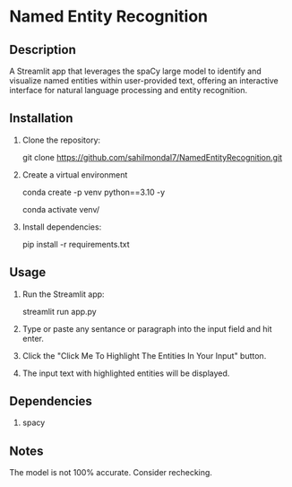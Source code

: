 # Named Entity Recognition

## Description

A Streamlit app that leverages the spaCy large model to identify and visualize named entities within user-provided text, offering an interactive interface for natural language processing and entity recognition.

## Installation

1. Clone the repository:

   git clone https://github.com/sahilmondal7/NamedEntityRecognition.git

3. Create a virtual environment

   conda create -p venv python==3.10 -y

   conda activate venv/

4. Install dependencies:

   pip install -r requirements.txt

## Usage

1. Run the Streamlit app:

   streamlit run app.py

3. Type or paste any sentance or paragraph into the input field and hit enter.

4. Click the "Click Me To Highlight The Entities In Your Input" button.

5. The input text with highlighted entities will be displayed.

## Dependencies

1. spacy

## Notes

The model is not 100% accurate. Consider rechecking.

